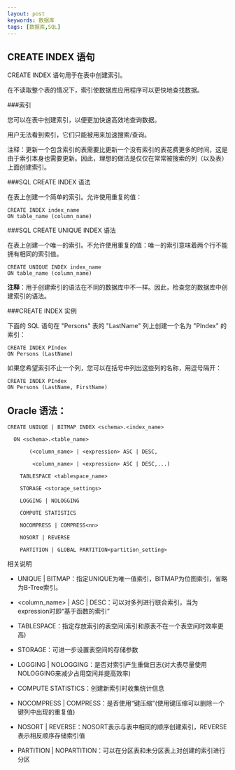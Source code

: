```yaml
---
layout: post
keywords: 数据库
tags: [数据库,SQL]
---
```


CREATE INDEX 语句
-------------------
CREATE INDEX 语句用于在表中创建索引。

在不读取整个表的情况下，索引使数据库应用程序可以更快地查找数据。

###索引

您可以在表中创建索引，以便更加快速高效地查询数据。

用户无法看到索引，它们只能被用来加速搜索/查询。

注释：更新一个包含索引的表需要比更新一个没有索引的表花费更多的时间，这是由于索引本身也需要更新。因此，理想的做法是仅仅在常常被搜索的列（以及表）上面创建索引。

###SQL CREATE INDEX 语法

在表上创建一个简单的索引。允许使用重复的值：

	CREATE INDEX index_name
	ON table_name (column_name)
	
###SQL CREATE UNIQUE INDEX 语法

在表上创建一个唯一的索引。不允许使用重复的值：唯一的索引意味着两个行不能拥有相同的索引值。

	CREATE UNIQUE INDEX index_name
	ON table_name (column_name)

**注释**：用于创建索引的语法在不同的数据库中不一样。因此，检查您的数据库中创建索引的语法。
	
###CREATE INDEX 实例

下面的 SQL 语句在 "Persons" 表的 "LastName" 列上创建一个名为 "PIndex" 的索引：

	CREATE INDEX PIndex
	ON Persons (LastName)
	
如果您希望索引不止一个列，您可以在括号中列出这些列的名称，用逗号隔开：

	CREATE INDEX PIndex
	ON Persons (LastName, FirstName)
	
Oracle 语法：
-------------

	CREATE UNIUQE | BITMAP INDEX <schema>.<index_name>

      ON <schema>.<table_name>

           (<column_name> | <expression> ASC | DESC,

            <column_name> | <expression> ASC | DESC,...)

		TABLESPACE <tablespace_name>

		STORAGE <storage_settings>

		LOGGING | NOLOGGING

		COMPUTE STATISTICS

		NOCOMPRESS | COMPRESS<nn>

		NOSORT | REVERSE

		PARTITION | GLOBAL PARTITION<partition_setting>

 

相关说明

* UNIQUE | BITMAP：指定UNIQUE为唯一值索引，BITMAP为位图索引，省略为B-Tree索引。

* <column_name> | <expression> ASC | DESC：可以对多列进行联合索引，当为expression时即“基于函数的索引”

* TABLESPACE：指定存放索引的表空间(索引和原表不在一个表空间时效率更高)

* STORAGE：可进一步设置表空间的存储参数

* LOGGING | NOLOGGING：是否对索引产生重做日志(对大表尽量使用NOLOGGING来减少占用空间并提高效率)

* COMPUTE STATISTICS：创建新索引时收集统计信息

* NOCOMPRESS | COMPRESS<nn>：是否使用“键压缩”(使用键压缩可以删除一个键列中出现的重复值)

* NOSORT | REVERSE：NOSORT表示与表中相同的顺序创建索引，REVERSE表示相反顺序存储索引值

* PARTITION | NOPARTITION：可以在分区表和未分区表上对创建的索引进行分区